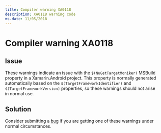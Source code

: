 ```yaml
---
title: Compiler warning XA0118
description: XA0118 warning code
ms.date: 11/05/2018
---
```

# Compiler warning XA0118

## Issue

These warnings indicate an issue with the `$(NuGetTargetMoniker)` MSBuild
property in a Xamarin.Android project. This property is normally generated
automatically based on the `$(TargetFrameworkIdentifier)` and
`$(TargetFrameworkVersion)` properties, so these warnings should not arise in
normal use.

## Solution

Consider submitting a [bug][bug] if you are getting one of these warnings under
normal circumstances.

[bug]: https://github.com/xamarin/xamarin-android/wiki/Submitting-Bugs,-Feature-Requests,-and-Pull-Requests

